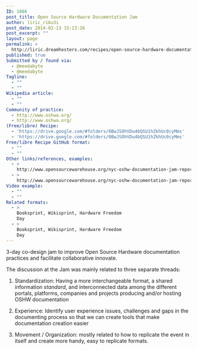 ```yaml
---
ID: 1006
post_title: Open Source Hardware Documentation Jam
author: liric_ri6u3i
post_date: 2014-02-13 15:23:26
post_excerpt: ""
layout: page
permalink: >
  http://liric.dreamhosters.com/recipes/open-source-hardware-documentation-jam/
published: true
Submitted by / found via:
  - @meedabyte
  - @meedabyte
Tagline:
  - ""
  - ""
Wikipedia article:
  - ""
  - ""
Community of practice:
  - http://www.oshwa.org/
  - http://www.oshwa.org/
(Free/libre) Recipe:
  - 'https://drive.google.com/#folders/0BwJSOhVDu4bQSU1hZkhUc0cyMms'
  - 'https://drive.google.com/#folders/0BwJSOhVDu4bQSU1hZkhUc0cyMms'
Free/libre Recipe GitHub format:
  - ""
  - ""
Other links/references, examples:
  - >
    http://www.opensourcewarehouse.org/nyc-oshw-documentation-jam-report-from-the-day-1/
  - >
    http://www.opensourcewarehouse.org/nyc-oshw-documentation-jam-report-from-the-day-1/
Video example:
  - ""
  - ""
Related formats:
  - >
    Booksprint, Wikisprint, Hardware Freedom
    Day
  - >
    Booksprint, Wikisprint, Hardware Freedom
    Day
---
```

3-day co-design jam to improve Open Source Hardware documentation practices and facilitate collaborative innovate.

The discussion at the Jam was mainly related to three separate threads:

1) Standardization: Having a more interchangeable format, a shared information *standard*, and interconnected data among the different portals, platforms, companies and projects producing and/or hosting OSHW documentation

2) Experience: Identify user experience issues, challenges and gaps in the documenting process so that we can create tools that make documentation creation easier

3) Movement / Organization: mostly related to how to replicate the event in itself and create more handy, easy to replicate formats.